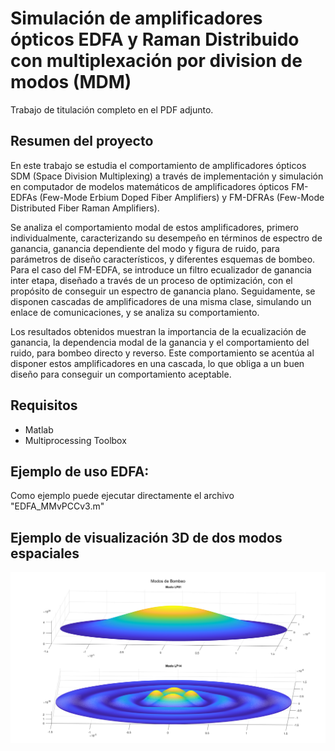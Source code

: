 # Simulación de amplificadores ópticos EDFA y Raman Distribuido con multiplexación por division de modos (MDM)

Trabajo de titulación completo en el PDF adjunto.

## Resumen del proyecto

En este trabajo se estudia el comportamiento de amplificadores ópticos SDM (Space Division Multiplexing) a través de implementación y simulación en computador de  modelos matemáticos de amplificadores ópticos FM-EDFAs (Few-Mode Erbium Doped Fiber Amplifiers) y FM-DFRAs (Few-Mode Distributed  Fiber Raman Amplifiers).  

Se analiza el comportamiento modal de estos amplificadores, primero individualmente, caracterizando su desempeño en términos de espectro de ganancia, ganancia dependiente del modo y figura de ruido, para parámetros de diseño característicos, y diferentes esquemas de bombeo. Para el caso del FM-EDFA, se introduce un filtro ecualizador de ganancia inter etapa, diseñado a través de un proceso de optimización, con el propósito de conseguir un espectro de ganancia plano. Seguidamente, se disponen cascadas de amplificadores de una misma clase, simulando un enlace de comunicaciones, y se analiza su comportamiento. 

Los resultados obtenidos muestran la importancia de la ecualización de ganancia, la dependencia modal de la ganancia y el comportamiento del ruido, para bombeo directo y reverso. Este comportamiento se acentúa al disponer estos amplificadores en una cascada, lo que obliga a un buen diseño para conseguir un comportamiento aceptable.


## Requisitos

- Matlab
- Multiprocessing Toolbox

## Ejemplo de uso EDFA:

Como ejemplo puede ejecutar directamente el archivo "EDFA_MMvPCCv3.m"



## Ejemplo de visualización 3D de dos modos espaciales

![Modos LP](MMF.png)
